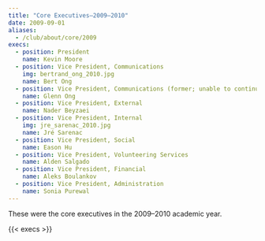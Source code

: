```yaml
---
title: "Core Executives—2009–2010"
date: 2009-09-01
aliases:
  - /club/about/core/2009
execs:
  - position: President
    name: Kevin Moore
  - position: Vice President, Communications
    img: bertrand_ong_2010.jpg
    name: Bert Ong
  - position: Vice President, Communications (former; unable to continue due to co-op)
    name: Glenn Ong
  - position: Vice President, External
    name: Nader Beyzaei
  - position: Vice President, Internal
    img: jre_sarenac_2010.jpg
    name: Jré Sarenac
  - position: Vice President, Social
    name: Eason Hu
  - position: Vice President, Volunteering Services
    name: Alden Salgado
  - position: Vice President, Financial
    name: Aleks Boulankov
  - position: Vice President, Administration
    name: Sonia Purewal
---
```


These were the core executives in the 2009–2010 academic year.

{{< execs >}}
